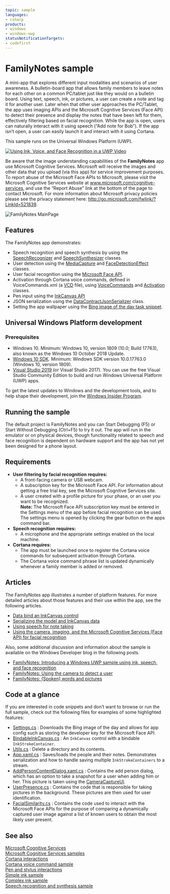 ```yaml
---
topic: sample
languages:
- csharp
products:
- windows
- windows-uwp
statusNotificationTargets:
- codefirst
---
```


<!---
  category: AudioVideoAndCamera SpeechAndCortana Inking CustomUserInteractions AppSettings FilesFoldersAndLibraries Data
-->

# FamilyNotes sample

A mini-app that explores different input modalities and scenarios of user awareness. A bulletin-board app that allows family members 
to leave notes for each other on a common PC/tablet just like they would on a bulletin board. Using text, speech, ink, or pictures, 
a user can create a note and tag it for another user. Later when that other user approaches the PC/Tablet, the app uses imaging APIs 
and the Microsoft Cognitive Services (Face API) to detect their presence and display the notes that have been left for them, effectively 
filtering based on facial recognition. While the app is open, users can naturally interact with it using speech (“Add note for Bob”). 
If the app isn’t open, a user can easily launch it and interact with it using Cortana. 

This sample runs on the Universal Windows Platform (UWP). 

[![Using Ink, Voice, and Face Recognition in a UWP Video](Screenshots/Using_Ink_Voice_and_Face_Recognition_in_a_UWP_App_Video.PNG)](https://channel9.msdn.com/Blogs/One-Dev-Minute/Using-Ink-Voice-and-Face-Recognition-in-a-UWP-App "Channel 9 One Dev Minute video - Click to Watch")

Be aware that the image understanding capabilities of the **FamilyNotes** app use Microsoft Cognitive Services. Microsoft will receive the images and other data that you upload (via this app) for service improvement purposes. To report abuse of the Microsoft Face APIs to Microsoft, please visit the Microsoft Cognitive Services website at www.microsoft.com/cognitive-services, and use the “Report Abuse” link at the bottom of the page to contact Microsoft. For more information about Microsoft privacy policies please see the privacy statement here: http://go.microsoft.com/fwlink/?LinkId=521839.

![FamilyNotes MainPage](Screenshots/FamilyNotes.PNG)

## Features

The FamilyNotes app demonstrates:

* Speech recognition and speech synthesis by using the [SpeechRecognizer](https://msdn.microsoft.com/library/windows/apps/windows.media.speechrecognition.speechrecognizer.aspx) and [SpeechSynthesizer](https://msdn.microsoft.com/library/windows/apps/windows.media.speechsynthesis.speechsynthesizer.aspx) classes.  
* User detection using the [MediaCapture](https://msdn.microsoft.com/library/windows/apps/windows.media.capture.mediacapture.aspx) and [FaceDetectionEffect](https://msdn.microsoft.com/library/windows/apps/windows.media.core.facedetectioneffect.aspx) classes.  
* User facial recognition using the [Microsoft Face API](http://www.microsoft.com/cognitive-services/en-us/face-api).
* Activation through Cortana voice commands, defined in VoiceCommands.xml (a [VCD](https://msdn.microsoft.com/library/windows/apps/dn706593) file), using [VoiceCommands](https://msdn.microsoft.com/library/windows/apps/Windows.ApplicationModel.VoiceCommands.aspx) and [Activation](https://msdn.microsoft.com/en-us/library/windows/apps/windows.applicationmodel.activation.aspx) classes.
* Pen input using the [InkCanvas API](https://msdn.microsoft.com/en-us/library/windows/apps/windows.ui.xaml.controls.inkcanvas.aspx)
* JSON serialization using the [DataContractJsonSerializer](https://msdn.microsoft.com/en-us/library/system.runtime.serialization.json.datacontractjsonserializer.aspx) class.
* Setting the app wallpaper using the [Bing image of the day task snippet](https://github.com/Microsoft/Windows-task-snippets/blob/master/tasks/Bing-image-of-the-day-URI.md).

## Universal Windows Platform development

### Prerequisites

- Windows 10. Minimum: Windows 10, version 1809 (10.0; Build 17763), also known as the Windows 10 October 2018 Update.
- [Windows 10 SDK](https://developer.microsoft.com/windows/downloads/windows-10-sdk). Minimum: Windows SDK version 10.0.17763.0 (Windows 10, version 1809).
- [Visual Studio 2019](https://visualstudio.microsoft.com/downloads/) (or Visual Studio 2017). You can use the free Visual Studio Community Edition to build and run Windows Universal Platform (UWP) apps.

To get the latest updates to Windows and the development tools, and to help shape their development, join 
the [Windows Insider Program](https://insider.windows.com).

## Running the sample

The default project is FamilyNotes and you can Start Debugging (F5) or Start Without Debugging (Ctrl+F5) to try it out. The app will run in the emulator or on physical devices, though functionality related to speech and face recognition is dependent on hardware support and the app has not yet been designed for a phone layout.

## Requirements 

* **User filtering by facial recognition requires:**
  * A front-facing camera or USB webcam.
  * A subscription key for the Microsoft Face API. For information about getting a free trial key, see the Microsoft Cognitive Services site.
  * A user created with a profile picture for your phase, or an user you want to be recognized.  
    **Note:** The Microsoft Face API subscription key must be entered in the Settings menu of the app before facial recognition can be used. The settings menu is opened by clicking the gear button on the apps command bar.
* **Speech recognition requires:**
  * A microphone and the appropriate settings enabled on the local machine.
* **Cortana requires:**
  * The app must be launched once to register the Cortana voice commands for subsequent activation through Cortana.
  * The Cortana voice command phrase list is updated dynamically whenever a family member is added or removed.

## Articles

The FamilyNotes app illustrates a number of platform features. For more detailed articles about those features and their use within the app, see the following articles.
* [Data bind an InkCanvas control](DatabindInkCanvas.md)
* [Serializing the model and InkCanvas data](Serialization.md)
* [Using speech for note taking](Speech.md)
* [Using the camera, imaging, and the Microsoft Cognitive Services (Face API) for facial recognition](CameraImagingRecognition.md)

Also, some additional discussion and information about the sample is available on the Windows Developer blog in the following posts.
* [FamilyNotes: Introducing a Windows UWP sample using ink, speech, and face recognition](https://blogs.windows.com/buildingapps/2016/06/21/familynotes-introducing-a-windows-uwp-sample-using-ink-speech-and-face-recognition/)  
* [FamilyNotes: Using the camera to detect a user](https://blogs.windows.com/buildingapps/2016/06/28/familynotes-using-the-camera-to-detect-a-user/)  
* [FamilyNotes: (Spoken) words and pictures](https://blogs.windows.com/buildingapps/2016/07/05/familynotes-spoken-words-and-pictures/)  

## Code at a glance

If you are interested in code snippets and don’t want to browse or run the full sample, check out the following files for examples of some highlighted features:

* [Settings.cs](FamilyNotes/Settings.cs) : Downloads the Bing image of the day and allows for app config such as storing the developer key for the Microsoft Face API.
* [BindableInkCanvas.cs](FamilyNotes/Controls/BindableInkCanvas.cs) : An `InkCanvas` control with a bindable `InkStrokeContainer`.
* [Utils.cs](FamilyNotes/Utils.cs) : Delete a directory and its contents.
* [App.xaml.cs](FamilyNotes/App.xaml.cs) : Saves/loads the people and their notes. Demonstrates serialization and how to handle saving multiple `InkStrokeContainers` to a stream.
* [AddPersonContentDialog.xaml.cs](FamilyNotes/AppDialogs/AddPersonContentDialog.xaml.cs) : Contains the add person dialog, which has an option to take a snapshot for a user when adding him or her. This picture is taken using the [CameraCaptureUI](https://msdn.microsoft.com/en-us/library/windows/apps/windows.media.capture.cameracaptureui.aspx).
* [UserPresence.cs](FamilyNotes/UserDetection/UserPresence.cs) : Contains the code that is responsible for taking pictures in the background. These pictures are then used for user identification.
* [FacialSimilarity.cs](FamilyNotes/UserDetection/FacialSimilarity.cs) : Contains the code used to interact with the Microsoft Face APIs for the purpose of comparing a dynamically captured user image against a list of known users to obtain the most likely user present.

## See also

[Microsoft Cognitive Services](http://www.microsoft.com/cognitive-services)  
[Microsoft Cognitive Services samples](https://www.microsoft.com/cognitive-services/en-us/sdk-sample?author=microsoft&category=sample)  
[Cortana interactions](https://msdn.microsoft.com/en-us/windows/uwp/input-and-devices/cortana-interactions)  
[Cortana voice command sample](http://go.microsoft.com/fwlink/p/?LinkId=619899)  
[Pen and stylus interactions](https://msdn.microsoft.com/en-us/windows/uwp/input-and-devices/pen-and-stylus-interactions)  
[Simple ink sample](http://go.microsoft.com/fwlink/p/?LinkID=620312)  
[Complex ink sample](http://go.microsoft.com/fwlink/p/?LinkID=620314)  
[Speech recognition and synthesis sample](https://github.com/Microsoft/Windows-universal-samples/tree/master/Samples/SpeechRecognitionAndSynthesis)  
